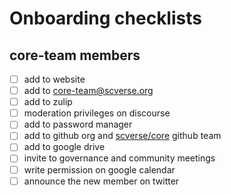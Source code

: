 # Onboarding checklists

## core-team members

- [ ] add to website
- [ ] add to core-team@scverse.org
- [ ] add to zulip
- [ ] moderation privileges on discourse
- [ ] add to password manager
- [ ] add to github org and [scverse/core](https://github.com/orgs/scverse/teams/core) github team
- [ ] add to google drive
- [ ] invite to governance and community meetings
- [ ] write permission on google calendar
- [ ] announce the new member on twitter

